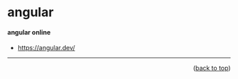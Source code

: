 <a name="topage"></a>

# angular

#### angular online
* https://angular.dev/

-----

<p align="right">(<a href="#topage">back to top</a>)</p>
<br/>
<br/>
